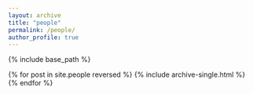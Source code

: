 ```yaml
---
layout: archive
title: "people"
permalink: /people/
author_profile: true
---
```

{% include base_path %}

{% for post in site.people reversed %}
{% include archive-single.html %}
{% endfor %}
